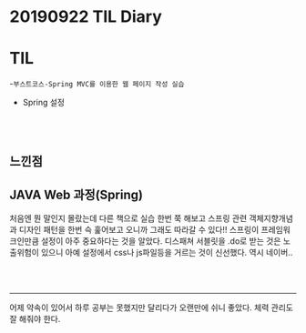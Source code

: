 # 20190922 TIL Diary
# **TIL** <br>
-`부스트코스-Spring MVC를 이용한 웹 페이지 작성 실습`  <br>
   - Spring 설정



<br><br>

## **느낀점** <br>
## JAVA Web 과정(Spring)
처음엔 뭔 말인지 몰랐는데 다른 책으로 실습 한번 쭉 해보고 스프링 관련 객체지향개념과 디자인 패턴을 한번 슥 훑어보고 오니까 그래도 따라갈 수 있다!! 스프링이 프레임워크인만큼 설정이 아주 중요하다는 것을 알았다. 디스패쳐 서블릿을 .do로 받는 것은 노출위험이 있으니 아예 설정에서 css나 js파일등을 거르는 것이 신선했다. 역시 네이버..

<br><br>
* * *
어제 약속이 있어서 하루 공부는 못했지만 달리다가 오랜만에 쉬니 좋았다. 체력 관리도 잘 해줘야 한다.